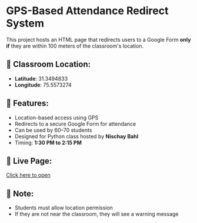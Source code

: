 # GPS-Based Attendance Redirect System

This project hosts an HTML page that redirects users to a Google Form **only if** they are within 100 meters of the classroom's location.

## 📍 Classroom Location:
- **Latitude**: 31.3494833  
- **Longitude**: 75.5573274

## 🔐 Features:
- Location-based access using GPS
- Redirects to a secure Google Form for attendance
- Can be used by 60–70 students
- Designed for Python class hosted by **Nischay Bahl**
- Timing: **1:30 PM to 2:15 PM**

## 🔗 Live Page:
[Click here to open](https://prabh12112.github.io/ATTENDENCE-LOC-CHECK/)

## 🚨 Note:
- Students must allow location permission
- If they are not near the classroom, they will see a warning message
